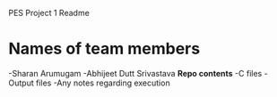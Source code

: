 PES Project 1 Readme
# Names of team members
  -Sharan Arumugam
  -Abhijeet Dutt Srivastava
**Repo contents**
  -C files
  -Output files
  -Any notes regarding execution
  

